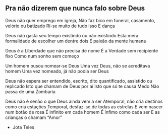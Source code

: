 ## Pra não dizerem que nunca falo sobre Deus

Deus não quer emprego em igreja,
Não faz bico em funeral, casamento, velório ou batizado
Rí-se muito de tudo isso
E dança

Deus não gasta seu tempo existindo ou não existindo
Esta mera formalidade de escolher um dentre dois
É paixão da mente humana

Deus é a Liberdade que não precisa de nome
É a Verdade sem recipiente fixo
Como num sonho sem começo

Um homem ousou nomear-se Deus
Uma vez Deus, não se acreditava homem
Uma vez nomeado, já não podia ser Deus

Deus não espera ser entendido, escrito, dito
quantificado, assistido ou replicado
Isto que chamam de Deus por aí
Isto que só te causa Medo
Não passa de uma Zombaria

Deus não é senão o que Deus ainda vem a ser
Atemporal, não cria destinos como cria estações
Temporal, desfaz-se de todas as estrelas
E vem nascer num botão de rosa
É infinito em cada homem
É ínfimo como cada ser
E as crianças o chamam “Amor”

- Jota Teles